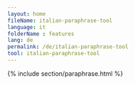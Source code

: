 ```yaml
---
layout: home
fileName: italian-paraphrase-tool
language: it
folderName : features
lang: de
permalink: /de/italian-paraphrase-tool
tool: italian-paraphrase-tool
---
```

{% include section/paraphrase.html %}